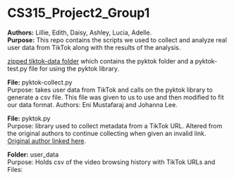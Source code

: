 # CS315_Project2_Group1
**Authors:** Lillie, Edith, Daisy, Ashley, Lucia, Adelle.  
**Purpose:** This repo contains the scripts we used to collect and analyze real user data from TikTok along with the results of the analysis. 

[zipped tiktok-data folder](https://drive.google.com/file/d/1Xi5Xc6EpJAIaz6FzF7N_deLFyhUIDoGD/view?usp=sharing) which contains the pyktok folder and a pyktok-test.py file for using the pyktok library.

**File:** pyktok-collect.py  
Purpose: takes user data from TikTok and calls on the pyktok library to generate a csv file. This file was given to us to use and then modified to fit our data format. Authors: Eni Mustafaraj and Johanna Lee.

**File:** pyktok.py  
Purpose: library used to collect metadata from a TikTok URL. Altered from the original authors to continue collecting when given an invalid link. [Original author linked here](https://github.com/dfreelon/pyktok).  

**Folder:** user_data  
Purpose: Holds csv of the video browsing history with TikTok URLs and   
Files:  
